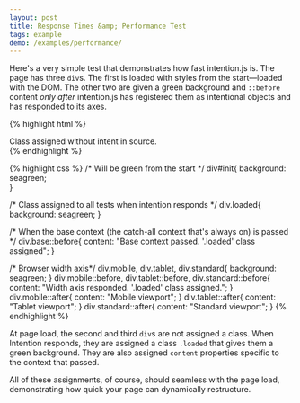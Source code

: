 ```yaml
---
layout: post
title: Response Times &amp; Performance Test
tags: example
demo: /examples/performance/
---
```


Here's a very simple test that demonstrates how fast intention.js is. The page has three `div`s. The first is loaded with styles from the start—loaded with the DOM. The other two are given a green background and `::before` content *only after* intention.js has registered them as intentional objects and has responded to its axes. 

{% highlight html %}
<div id="init">Class assigned without intent in source.</div>
<div intent in-base-class="base loaded"></div>
<div intent in-width: ></div>
{% endhighlight %}

{% highlight css %}
/* Will be green from the start */
div#init{
   background: seagreen;  
}

/* Class assigned to all tests when intention responds */
div.loaded{
   background: seagreen;
}

/* When the base context (the catch-all context that's always on) is passed */
div.base::before{
   content: "Base context passed. '.loaded' class assigned";
}

/* Browser width axis*/
div.mobile, div.tablet, div.standard{
   background: seagreen;
}
div.mobile::before, div.tablet::before, div.standard::before{
   content: "Width axis responded. '.loaded' class assigned.";
}
div.mobile::after{ content: "Mobile viewport"; }
div.tablet::after{ content: "Tablet viewport"; }
div.standard::after{ content: "Standard viewport"; }
{% endhighlight %}

At page load, the second and third `div`s are not assigned a class. When Intention responds, they are assigned a class `.loaded` that gives them a green background. They are also assigned `content` properties specific to the context that passed.

All of these assignments, of course, should seamless with the page load, demonstrating how quick your page can dynamically restructure.